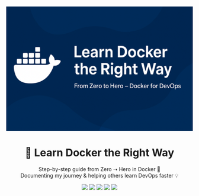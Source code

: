 <p align="center">
  <img src="assets/banner.png" alt="Docker Learning Banner" width="800">
</p>

<h1 align="center">🚀 Learn Docker the Right Way</h1>

<p align="center">
  Step-by-step guide from Zero ➝ Hero in Docker 🐳 <br>
  Documenting my journey & helping others learn DevOps faster 💡
</p>

<p align="center">
  <img src="https://img.shields.io/badge/Docker-Learning-blue?logo=docker" />
  <img src="https://img.shields.io/badge/DevOps-Toolkit-green?logo=linux" />
  <img src="https://img.shields.io/badge/Made%20with-Markdown-orange?logo=markdown" />
  <img src="https://img.shields.io/badge/Open%20Source-%E2%9D%A4-red?logo=github" />
  <a href="https://linkedin.com/in/ritesh-singh-092b84340"><img src="https://img.shields.io/badge/Follow%20Me-LinkedIn-blue?logo=linkedin" /></a>
</p>
